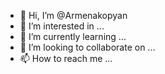 
- 👋 Hi, I’m @Armenakopyan
- 👀 I’m interested in ...
- 🌱 I’m currently learning ...
- 💞️ I’m looking to collaborate on ...
- 📫 How to reach me ...

<!---
Armenakopyan/Armenakopyan is a ✨ special ✨ repository because its `README.md` (this file) appears on your GitHub profile.
You can click the Preview link to take a look at your changes.
--->
